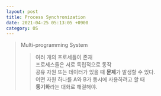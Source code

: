 ```yaml
---
layout: post
title: Process Synchronization
date: 2021-04-25 05:13:05 +0900
category: OS
---
```


> Multi-programming System
>> 여러 개의 프로세들이 존재  
>> 프로세스들은 서로 독립적으로 동작  
>> 공유 자원 또는 데이터가 있을 때 **문제**가 발생할 수 있다.  
>> 어떤 자원 하나를 A와 B가 동시에 사용하려고 할 때  
>> **동기화**라는 대화로 해결해야.  
